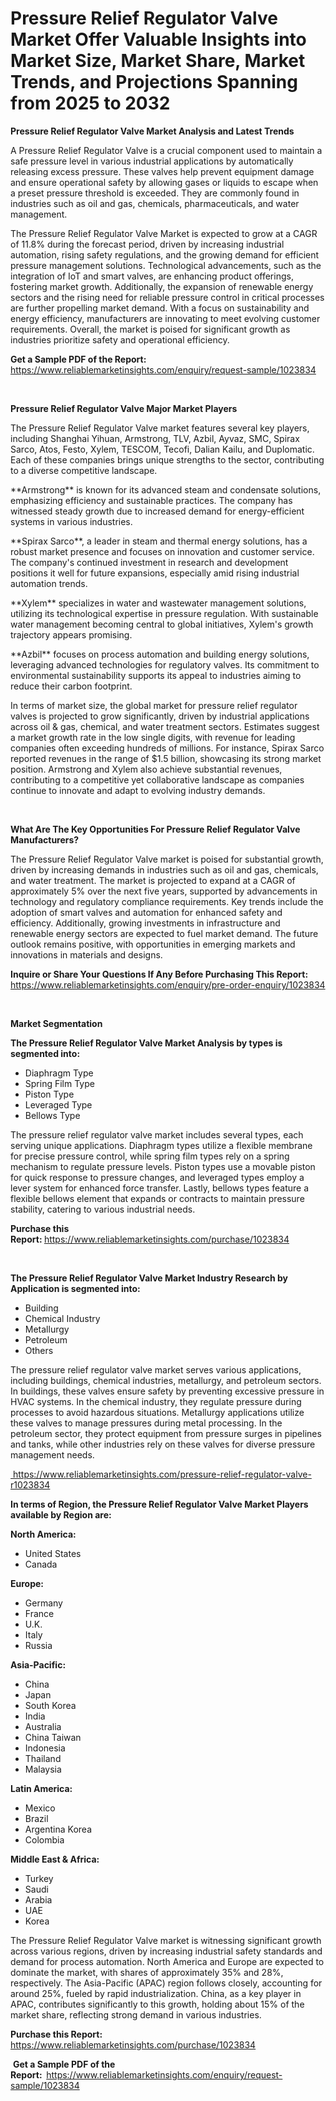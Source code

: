 <p><h1>Pressure Relief Regulator Valve Market Offer Valuable Insights into Market Size, Market Share, Market Trends, and Projections Spanning from 2025 to 2032</h1></p><p><strong>Pressure Relief Regulator Valve Market Analysis and Latest Trends</strong></p>
<p><p>A Pressure Relief Regulator Valve is a crucial component used to maintain a safe pressure level in various industrial applications by automatically releasing excess pressure. These valves help prevent equipment damage and ensure operational safety by allowing gases or liquids to escape when a preset pressure threshold is exceeded. They are commonly found in industries such as oil and gas, chemicals, pharmaceuticals, and water management.</p><p>The Pressure Relief Regulator Valve Market is expected to grow at a CAGR of 11.8% during the forecast period, driven by increasing industrial automation, rising safety regulations, and the growing demand for efficient pressure management solutions. Technological advancements, such as the integration of IoT and smart valves, are enhancing product offerings, fostering market growth. Additionally, the expansion of renewable energy sectors and the rising need for reliable pressure control in critical processes are further propelling market demand. With a focus on sustainability and energy efficiency, manufacturers are innovating to meet evolving customer requirements. Overall, the market is poised for significant growth as industries prioritize safety and operational efficiency.</p></p>
<p><strong>Get a Sample PDF of the Report:&nbsp;</strong> <a href="https://www.reliablemarketinsights.com/enquiry/request-sample/1023834?utm_campaign=2454&utm_medium=2&utm_source=Github&utm_content=ia&utm_term=18042025&utm_id=pressure-relief-regulator-valve">https://www.reliablemarketinsights.com/enquiry/request-sample/1023834</a></p>
<p>&nbsp;</p>
<p><strong>Pressure Relief Regulator Valve Major Market Players</strong></p>
<p><p>The Pressure Relief Regulator Valve market features several key players, including Shanghai Yihuan, Armstrong, TLV, Azbil, Ayvaz, SMC, Spirax Sarco, Atos, Festo, Xylem, TESCOM, Tecofi, Dalian Kailu, and Duplomatic. Each of these companies brings unique strengths to the sector, contributing to a diverse competitive landscape.</p><p>**Armstrong** is known for its advanced steam and condensate solutions, emphasizing efficiency and sustainable practices. The company has witnessed steady growth due to increased demand for energy-efficient systems in various industries.</p><p>**Spirax Sarco**, a leader in steam and thermal energy solutions, has a robust market presence and focuses on innovation and customer service. The company's continued investment in research and development positions it well for future expansions, especially amid rising industrial automation trends.</p><p>**Xylem** specializes in water and wastewater management solutions, utilizing its technological expertise in pressure regulation. With sustainable water management becoming central to global initiatives, Xylem's growth trajectory appears promising.</p><p>**Azbil** focuses on process automation and building energy solutions, leveraging advanced technologies for regulatory valves. Its commitment to environmental sustainability supports its appeal to industries aiming to reduce their carbon footprint.</p><p>In terms of market size, the global market for pressure relief regulator valves is projected to grow significantly, driven by industrial applications across oil & gas, chemical, and water treatment sectors. Estimates suggest a market growth rate in the low single digits, with revenue for leading companies often exceeding hundreds of millions. For instance, Spirax Sarco reported revenues in the range of $1.5 billion, showcasing its strong market position. Armstrong and Xylem also achieve substantial revenues, contributing to a competitive yet collaborative landscape as companies continue to innovate and adapt to evolving industry demands.</p></p>
<p>&nbsp;</p>
<p><strong>What Are The Key Opportunities For Pressure Relief Regulator Valve Manufacturers?</strong></p>
<p><p>The Pressure Relief Regulator Valve market is poised for substantial growth, driven by increasing demands in industries such as oil and gas, chemicals, and water treatment. The market is projected to expand at a CAGR of approximately 5% over the next five years, supported by advancements in technology and regulatory compliance requirements. Key trends include the adoption of smart valves and automation for enhanced safety and efficiency. Additionally, growing investments in infrastructure and renewable energy sectors are expected to fuel market demand. The future outlook remains positive, with opportunities in emerging markets and innovations in materials and designs.</p></p>
<p><strong>Inquire or Share Your Questions If Any Before Purchasing This Report:</strong> <a href="https://www.reliablemarketinsights.com/enquiry/pre-order-enquiry/1023834?utm_campaign=2454&utm_medium=2&utm_source=Github&utm_content=ia&utm_term=18042025&utm_id=pressure-relief-regulator-valve">https://www.reliablemarketinsights.com/enquiry/pre-order-enquiry/1023834</a></p>
<p>&nbsp;</p>
<p><strong>Market Segmentation</strong></p>
<p><strong>The Pressure Relief Regulator Valve Market Analysis by types is segmented into:</strong></p>
<p><ul><li>Diaphragm Type</li><li>Spring Film Type</li><li>Piston Type</li><li>Leveraged Type</li><li>Bellows Type</li></ul></p>
<p><p>The pressure relief regulator valve market includes several types, each serving unique applications. Diaphragm types utilize a flexible membrane for precise pressure control, while spring film types rely on a spring mechanism to regulate pressure levels. Piston types use a movable piston for quick response to pressure changes, and leveraged types employ a lever system for enhanced force transfer. Lastly, bellows types feature a flexible bellows element that expands or contracts to maintain pressure stability, catering to various industrial needs.</p></p>
<p><strong>Purchase this Report:&nbsp;</strong><a href="https://www.reliablemarketinsights.com/purchase/1023834?utm_campaign=2454&utm_medium=2&utm_source=Github&utm_content=ia&utm_term=18042025&utm_id=pressure-relief-regulator-valve">https://www.reliablemarketinsights.com/purchase/1023834</a></p>
<p>&nbsp;</p>
<p><strong>The Pressure Relief Regulator Valve Market Industry Research by Application is segmented into:</strong></p>
<p><ul><li>Building</li><li>Chemical Industry</li><li>Metallurgy</li><li>Petroleum</li><li>Others</li></ul></p>
<p><p>The pressure relief regulator valve market serves various applications, including buildings, chemical industries, metallurgy, and petroleum sectors. In buildings, these valves ensure safety by preventing excessive pressure in HVAC systems. In the chemical industry, they regulate pressure during processes to avoid hazardous situations. Metallurgy applications utilize these valves to manage pressures during metal processing. In the petroleum sector, they protect equipment from pressure surges in pipelines and tanks, while other industries rely on these valves for diverse pressure management needs.</p></p>
<p><a href="https://www.reliablemarketinsights.com/pressure-relief-regulator-valve-r1023834?utm_campaign=2454&utm_medium=2&utm_source=Github&utm_content=ia&utm_term=18042025&utm_id=pressure-relief-regulator-valve">&nbsp;https://www.reliablemarketinsights.com/pressure-relief-regulator-valve-r1023834</a></p>
<p><strong>In terms of Region, the Pressure Relief Regulator Valve Market Players available by Region are:</strong></p>
<p>
    <p> <strong> North America: </strong>
        <ul>
            <li>United States</li>
            <li>Canada</li>
        </ul>
        </p> 
    <p> <strong> Europe: </strong>
        <ul>
            <li>Germany</li>
            <li>France</li>
            <li>U.K.</li>
            <li>Italy</li>
            <li>Russia</li>
        </ul>
        </p> 
    <p> <strong> Asia-Pacific: </strong>
        <ul>
            <li>China</li>
            <li>Japan</li>
            <li>South Korea</li>
            <li>India</li>
            <li>Australia</li>
            <li>China Taiwan</li>
            <li>Indonesia</li>
            <li>Thailand</li>
            <li>Malaysia</li>
        </ul>
        </p> 
    <p> <strong> Latin America: </strong>
        <ul>
            <li>Mexico</li>
            <li>Brazil</li>
            <li>Argentina Korea</li>
            <li>Colombia</li>
        </ul>
        </p> 
    <p> <strong> Middle East & Africa: </strong>
        <ul>
            <li>Turkey</li>
            <li>Saudi</li>
            <li>Arabia</li>
            <li>UAE</li>
            <li>Korea</li>
        </ul>
    </p>
    </p>
<p><p>The Pressure Relief Regulator Valve market is witnessing significant growth across various regions, driven by increasing industrial safety standards and demand for process automation. North America and Europe are expected to dominate the market, with shares of approximately 35% and 28%, respectively. The Asia-Pacific (APAC) region follows closely, accounting for around 25%, fueled by rapid industrialization. China, as a key player in APAC, contributes significantly to this growth, holding about 15% of the market share, reflecting strong demand in various industries.</p></p>
<p><strong>Purchase this Report: </strong><a href="https://www.reliablemarketinsights.com/purchase/1023834?utm_campaign=2454&utm_medium=2&utm_source=Github&utm_content=ia&utm_term=18042025&utm_id=pressure-relief-regulator-valve">https://www.reliablemarketinsights.com/purchase/1023834</a></p>
<p>&nbsp;<strong>Get a Sample PDF of the Report:&nbsp;&nbsp;</strong><a href="https://www.reliablemarketinsights.com/enquiry/request-sample/1023834?utm_campaign=2454&utm_medium=2&utm_source=Github&utm_content=ia&utm_term=18042025&utm_id=pressure-relief-regulator-valve">https://www.reliablemarketinsights.com/enquiry/request-sample/1023834</a></p>
<p><strong></strong></p>
<p><p></p><p></p><p></p></p>